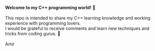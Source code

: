 **Welcome to my C++ programming world!** 🌷<br><br>
This repo is intended to share my C++ learning knowledge and working experience with programming lovers.<br>
I would be grateful to receive comments and learn new techniques and tricks from coding gurus. 🙏<br><br>
Amir
